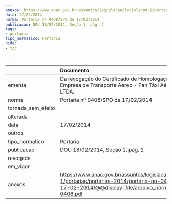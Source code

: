 ```yaml
---
anexos: https://www.anac.gov.br/assuntos/legislacao/legislacao-1/portarias/portarias-2014/portaria-no-0408-spo-de-17-02-2014/@@display-file/arquivo_norma/PA2014-0408.pdf
data: 17/02/2014
norma: Portaria nº 0408/SPO de 17/02/2014
publicacao: DOU 18/02/2014, Seção 1, pág. 2
tags:
- portaria
tipo_normatico: Portaria
hide: 
- toc 
 
---
```


|                    | Documento                                                                                                                                                         |
|:-------------------|:------------------------------------------------------------------------------------------------------------------------------------------------------------------|
| ementa             | Da revogação do Certificado de Homologação de Empresa de Transporte Aéreo - Pan Táxi Aéreo MS LTDA.                                                               |
| norma              | Portaria nº 0408/SPO de 17/02/2014                                                                                                                                |
| tornada_sem_efeito |                                                                                                                                                                   |
| alterada           |                                                                                                                                                                   |
| data               | 17/02/2014                                                                                                                                                        |
| outros             |                                                                                                                                                                   |
| tipo_normatico     | Portaria                                                                                                                                                          |
| publicacao         | DOU 18/02/2014, Seção 1, pág. 2                                                                                                                                   |
| revogada           |                                                                                                                                                                   |
| em_vigor           |                                                                                                                                                                   |
| anexos             | https://www.anac.gov.br/assuntos/legislacao/legislacao-1/portarias/portarias-2014/portaria-no-0408-spo-de-17-02-2014/@@display-file/arquivo_norma/PA2014-0408.pdf |